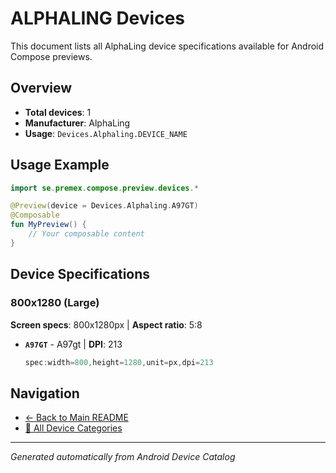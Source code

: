 # ALPHALING Devices

This document lists all AlphaLing device specifications available for Android Compose previews.

## Overview

- **Total devices**: 1
- **Manufacturer**: AlphaLing
- **Usage**: `Devices.Alphaling.DEVICE_NAME`

## Usage Example

```kotlin
import se.premex.compose.preview.devices.*

@Preview(device = Devices.Alphaling.A97GT)
@Composable
fun MyPreview() {
    // Your composable content
}
```

## Device Specifications

### 800x1280 (Large)

**Screen specs**: 800x1280px | **Aspect ratio**: 5:8

- **`A97GT`** - A97gt | **DPI**: 213
  ```kotlin
  spec:width=800,height=1280,unit=px,dpi=213
  ```

## Navigation

- [← Back to Main README](../../README.md)
- [📱 All Device Categories](../README.md)

---
*Generated automatically from Android Device Catalog*
